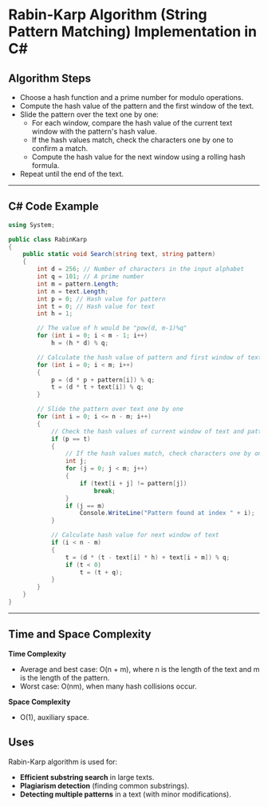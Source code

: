 # Rabin-Karp Algorithm (String Pattern Matching) Implementation in C#

## Algorithm Steps

- Choose a hash function and a prime number for modulo operations.
- Compute the hash value of the pattern and the first window of the text.
- Slide the pattern over the text one by one:
  - For each window, compare the hash value of the current text window with the pattern's hash value.
  - If the hash values match, check the characters one by one to confirm a match.
  - Compute the hash value for the next window using a rolling hash formula.
- Repeat until the end of the text.

---

## C# Code Example

```csharp
using System;

public class RabinKarp
{
    public static void Search(string text, string pattern)
    {
        int d = 256; // Number of characters in the input alphabet
        int q = 101; // A prime number
        int m = pattern.Length;
        int n = text.Length;
        int p = 0; // Hash value for pattern
        int t = 0; // Hash value for text
        int h = 1;

        // The value of h would be "pow(d, m-1)%q"
        for (int i = 0; i < m - 1; i++)
            h = (h * d) % q;

        // Calculate the hash value of pattern and first window of text
        for (int i = 0; i < m; i++)
        {
            p = (d * p + pattern[i]) % q;
            t = (d * t + text[i]) % q;
        }

        // Slide the pattern over text one by one
        for (int i = 0; i <= n - m; i++)
        {
            // Check the hash values of current window of text and pattern
            if (p == t)
            {
                // If the hash values match, check characters one by one
                int j;
                for (j = 0; j < m; j++)
                {
                    if (text[i + j] != pattern[j])
                        break;
                }
                if (j == m)
                    Console.WriteLine("Pattern found at index " + i);
            }

            // Calculate hash value for next window of text
            if (i < n - m)
            {
                t = (d * (t - text[i] * h) + text[i + m]) % q;
                if (t < 0)
                    t = (t + q);
            }
        }
    }
}
```

---

## Time and Space Complexity

**Time Complexity**

- Average and best case: O(n + m), where n is the length of the text and m is the length of the pattern.
- Worst case: O(nm), when many hash collisions occur.

**Space Complexity**

- O(1), auxiliary space.

## Uses

Rabin-Karp algorithm is used for:

- **Efficient substring search** in large texts.
- **Plagiarism detection** (finding common substrings).
- **Detecting multiple patterns** in a text (with minor modifications).
